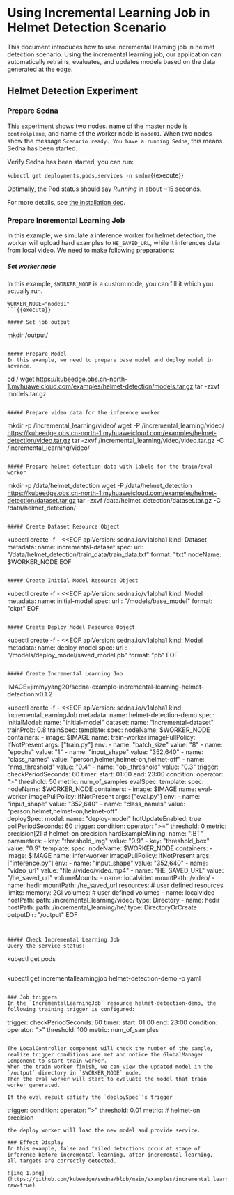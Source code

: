 # Using Incremental Learning Job in Helmet Detection Scenario

This document introduces how to use incremental learning job in helmet detection scenario.
Using the incremental learning job, our application can automatically retrains, evaluates,
and updates models based on the data generated at the edge.

## Helmet Detection Experiment

### Prepare Sedna

This experiment shows two nodes. name of the master node is `controlplane`, and name of the worker node is `node01`.
When two nodes show the message `Scenario ready. You have a running Sedna`, this means Sedna has been started.

Verify Sedna has been started, you can run:

`kubectl get deployments,pods,services -n sedna`{{execute}}

Optimally, the Pod status should say _Running_ in about ~15 seconds.

For more details, see [the installation doc](https://github.com/kubeedge/sedna/blob/main/docs/setup/install.md).

### Prepare Incremental Learning Job
In this example, we simulate a inference worker for helmet detection, the worker will upload hard examples to `HE_SAVED_URL`, while
it inferences data from local video. We need to make following preparations:

##### Set worker node
In this example, `$WORKER_NODE` is a custom node, you can fill it which you actually run.

```
WORKER_NODE="node01"
```{{execute}}

##### Set job output

```
mkdir /output/
```{{execute HOST2}}

##### Prepare Model 
In this example, we need to prepare base model and deploy model in advance.

```
cd /
wget https://kubeedge.obs.cn-north-1.myhuaweicloud.com/examples/helmet-detection/models.tar.gz
tar -zxvf models.tar.gz
```{{execute HOST2}}

##### Prepare video data for the inference worker
```
mkdir -p /incremental_learning/video/
wget -P /incremental_learning/video/ https://kubeedge.obs.cn-north-1.myhuaweicloud.com/examples/helmet-detection/video.tar.gz
tar -zxvf /incremental_learning/video/video.tar.gz -C /incremental_learning/video/
```{{execute HOST2}}

##### Prepare helmet detection data with labels for the train/eval worker

```
mkdir -p /data/helmet_detection
wget  -P /data/helmet_detection https://kubeedge.obs.cn-north-1.myhuaweicloud.com/examples/helmet-detection/dataset.tar.gz
tar -zxvf /data/helmet_detection/dataset.tar.gz -C /data/helmet_detection/
```{{execute HOST2}}

##### Create Dataset Resource Object

```
kubectl create -f - <<EOF
apiVersion: sedna.io/v1alpha1
kind: Dataset
metadata:
  name: incremental-dataset
spec:
  url: "/data/helmet_detection/train_data/train_data.txt"
  format: "txt"
  nodeName: $WORKER_NODE
EOF
```{{execute}}

##### Create Initial Model Resource Object

```
kubectl create -f - <<EOF
apiVersion: sedna.io/v1alpha1
kind: Model
metadata:
  name: initial-model
spec:
  url : "/models/base_model"
  format: "ckpt"
EOF
```{{execute}}

##### Create Deploy Model Resource Object

```
kubectl create -f - <<EOF
apiVersion: sedna.io/v1alpha1
kind: Model
metadata:
  name: deploy-model
spec:
  url : "/models/deploy_model/saved_model.pb"
  format: "pb"
EOF
```{{execute}}

##### Create Incremental Learning Job

```
IMAGE=jimmyyang20/sedna-example-incremental-learning-helmet-detection:v0.1.2

kubectl create -f - <<EOF
apiVersion: sedna.io/v1alpha1
kind: IncrementalLearningJob
metadata:
  name: helmet-detection-demo
spec:
  initialModel:
    name: "initial-model"
  dataset:
    name: "incremental-dataset"
    trainProb: 0.8
  trainSpec:
    template:
      spec:
        nodeName: $WORKER_NODE
        containers:
          - image: $IMAGE
            name:  train-worker
            imagePullPolicy: IfNotPresent
            args: ["train.py"]
            env:
              - name: "batch_size"
                value: "8"
              - name: "epochs"
                value: "1"
              - name: "input_shape"
                value: "352,640"
              - name: "class_names"
                value: "person,helmet,helmet-on,helmet-off"
              - name: "nms_threshold"
                value: "0.4"
              - name: "obj_threshold"
                value: "0.3"
    trigger:
      checkPeriodSeconds: 60
      timer:
        start: 01:00
        end: 23:00
      condition:
        operator: ">"
        threshold: 50
        metric: num_of_samples
  evalSpec:
    template:
      spec:
        nodeName: $WORKER_NODE
        containers:
          - image: $IMAGE
            name:  eval-worker
            imagePullPolicy: IfNotPresent
            args: ["eval.py"]
            env:
              - name: "input_shape"
                value: "352,640"
              - name: "class_names"
                value: "person,helmet,helmet-on,helmet-off"                    
  deploySpec:
    model:
      name: "deploy-model"
      hotUpdateEnabled: true
      pollPeriodSeconds: 60 
    trigger:
      condition:
        operator: ">="
        threshold: 0
        metric: precision[2] # helmet-on precision
    hardExampleMining:
      name: "IBT"
      parameters:
        - key: "threshold_img"
          value: "0.9"
        - key: "threshold_box"
          value: "0.9"
    template:
      spec:
        nodeName: $WORKER_NODE
        containers:
        - image: $IMAGE
          name:  infer-worker
          imagePullPolicy: IfNotPresent
          args: ["inference.py"]
          env:
            - name: "input_shape"
              value: "352,640"
            - name: "video_url"
              value: "file://video/video.mp4"
            - name: "HE_SAVED_URL" 
              value: "/he_saved_url"
          volumeMounts:
          - name: localvideo
            mountPath: /video/
          - name: hedir
            mountPath: /he_saved_url
          resources:  # user defined resources
            limits:
              memory: 2Gi
        volumes:   # user defined volumes
          - name: localvideo
            hostPath:
              path: /incremental_learning/video/
              type: Directory
          - name: hedir
            hostPath:
              path:  /incremental_learning/he/
              type: DirectoryOrCreate
  outputDir: "/output"
EOF
```{{execute}}


##### Check Incremental Learning Job
Query the service status:

```
kubectl get pods
```{{execute}}

```
kubectl get incrementallearningjob helmet-detection-demo -o yaml
```{{execute}}

### Job triggers
In the `IncrementalLearningJob` resource helmet-detection-demo, the following training trigger is configured:

```
trigger:
  checkPeriodSeconds: 60
  timer:
    start: 01:00
    end: 23:00
  condition:
    operator: ">"
    threshold: 100
    metric: num_of_samples
```

The LocalController component will check the number of the sample, realize trigger conditions are met and notice the GlobalManager Component to start train worker.
When the train worker finish, we can view the updated model in the `/output` directory in `$WORKER_NODE` node.
Then the eval worker will start to evaluate the model that train worker generated.

If the eval result satisfy the `deploySpec`'s trigger
```
trigger:
  condition:
    operator: ">"
    threshold: 0.01
    metric: # helmet-on precision
```
the deploy worker will load the new model and provide service.

### Effect Display
In this example, false and failed detections occur at stage of inference before incremental learning, after incremental learning,
all targets are correctly detected.

![img_1.png](https://github.com/kubeedge/sedna/blob/main/examples/incremental_learning/helmet_detection/image/effect_comparison.png?raw=true) 
